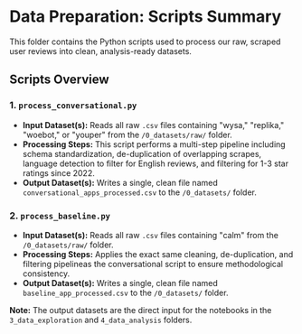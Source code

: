 # Data Preparation: Scripts Summary

This folder contains the Python scripts used to process our raw, scraped user
reviews into clean, analysis-ready datasets.

## Scripts Overview

### 1. `process_conversational.py`

* **Input Dataset(s):** Reads all raw `.csv` files containing "wysa," "replika,"
"woebot," or "youper" from the `/0_datasets/raw/` folder.
* **Processing Steps:** This script performs a multi-step pipeline including
schema standardization, de-duplication of overlapping scrapes, language detection
to filter for English reviews, and filtering for 1-3 star ratings since 2022.
* **Output Dataset(s):** Writes a single, clean file named `conversational_apps_processed.csv`
to the `/0_datasets/` folder.

### 2. `process_baseline.py`

* **Input Dataset(s):** Reads all raw `.csv` files containing "calm" from the `/0_datasets/raw/`
folder.
* **Processing Steps:** Applies the exact same cleaning, de-duplication, and
filtering pipelineas the conversational script to ensure methodological consistency.
* **Output Dataset(s):** Writes a single, clean file named
`baseline_app_processed.csv` to the `/0_datasets/` folder.

**Note:** The output datasets are the direct input for the notebooks in the
`3_data_exploration` and `4_data_analysis` folders.
